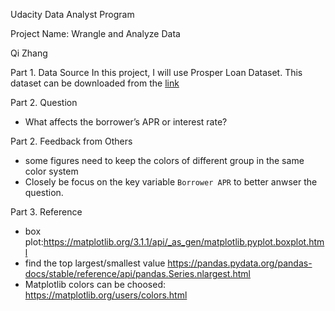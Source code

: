 Udacity Data Analyst Program

Project Name: Wrangle and Analyze Data

Qi Zhang

Part 1. Data Source
In this project, I will use Prosper Loan Dataset. This dataset can be downloaded from the [link](https://s3.amazonaws.com/udacity-hosted-downloads/ud651/prosperLoanData.csv)

Part 2. Question
- What affects the borrower’s APR or interest rate?

Part 2. Feedback from Others

- some figures need to keep the colors of different group in the same color system
- Closely be focus on the key variable `Borrower APR` to better anwser the question.


Part 3. Reference
- box plot:https://matplotlib.org/3.1.1/api/_as_gen/matplotlib.pyplot.boxplot.html
- find the top largest/smallest value https://pandas.pydata.org/pandas-docs/stable/reference/api/pandas.Series.nlargest.html
- Matplotlib colors can be choosed: https://matplotlib.org/users/colors.html



